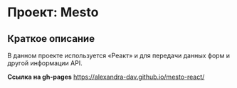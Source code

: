 # Проект: Mesto

## Краткое описание
В данном проекте используется «Реакт» и для передачи данных форм и другой информации API.

**Ссылка на gh-pages**
https://alexandra-dav.github.io/mesto-react/
